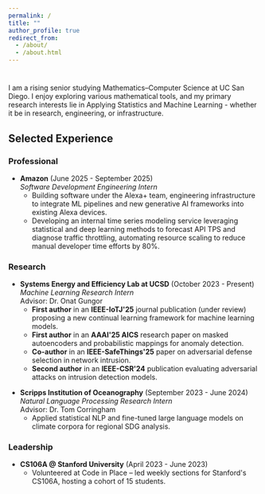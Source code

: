 ```yaml
---
permalink: /
title: ""
author_profile: true
redirect_from: 
  - /about/
  - /about.html
---
```

<h1 id="typed-intro" data-aos="fade-in" style="margin-bottom: 1rem;"></h1>

<div data-aos="fade-up">
I am a rising senior studying Mathematics–Computer Science at UC San Diego. I enjoy exploring various mathematical tools, and my primary research interests lie in Applying Statistics and Machine Learning - whether it be in research, engineering, or infrastructure.
</div>

<div data-aos="fade-up">
<h2>Selected Experience</h2>
</div>

<div data-aos="fade-up">
<h3>Professional</h3>
</div>

<div data-aos="zoom-in">
<ul>
  <li><strong>Amazon</strong> (June 2025 - September 2025)<br>
  <em>Software Development Engineering Intern</em>
  <ul>
    <li>Building software under the Alexa+ team, engineering infrastructure to integrate ML pipelines and new generative AI frameworks into existing Alexa devices.</li>
    <li>Developing an internal time series modeling service leveraging statistical and deep learning methods to forecast API TPS and diagnose traffic throttling, automating resource scaling to reduce manual developer time efforts by 80%.</li>
  </ul>
  </li>
</ul>
</div>

<div data-aos="fade-up">
<h3>Research</h3>
</div>

<div data-aos="zoom-in">
<ul>
  <li><strong>Systems Energy and Efficiency Lab at UCSD</strong> (October 2023 - Present)<br>
  <em>Machine Learning Research Intern</em><br>
  Advisor: Dr. Onat Gungor
  <ul>
    <li><strong>First author</strong> in an <strong>IEEE-IoTJ'25</strong> journal publication (under review) proposing a new continual learning framework for machine learning models.</li>
    <li><strong>First author</strong> in an <strong>AAAI'25 AICS</strong> research paper on masked autoencoders and probabilistic mappings for anomaly detection.</li>
    <li><strong>Co-author</strong> in an <strong>IEEE-SafeThings'25</strong> paper on adversarial defense selection in network intrusion.</li>
    <li><strong>Second author</strong> in an <strong>IEEE-CSR'24</strong> publication evaluating adversarial attacks on intrusion detection models.</li>
  </ul>
  </li>
</ul>
</div>

<div data-aos="zoom-in">
<ul>
  <li><strong>Scripps Institution of Oceanography</strong> (September 2023 - June 2024)<br>
  <em>Natural Language Processing Research Intern</em><br>
  Advisor: Dr. Tom Corringham
  <ul>
    <li>Applied statistical NLP and fine-tuned large language models on climate corpora for regional SDG analysis.</li>
  </ul>
  </li>
</ul>
</div>

<div data-aos="fade-up">
<h3>Leadership</h3>
</div>

<div data-aos="zoom-in">
<ul>
  <li><strong>CS106A @ Stanford University</strong> (April 2023 - June 2023)
    <ul>
      <li>Volunteered at Code in Place – led weekly sections for Stanford's CS106A, hosting a cohort of 15 students.</li>
    </ul>
  </li>
</ul>
</div>
